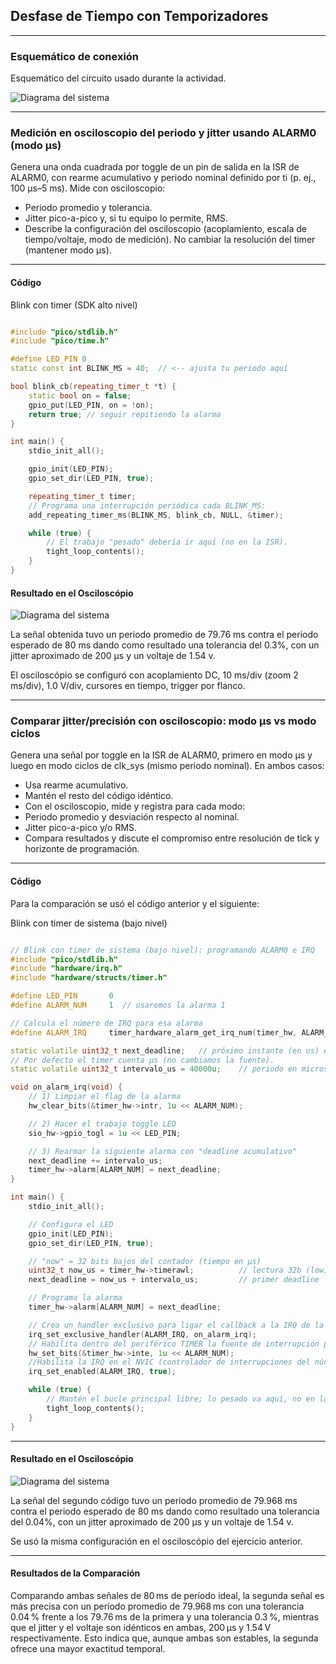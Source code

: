 ## Desfase de Tiempo con Temporizadores

---

### Esquemático de conexión 

Esquemático del circuito usado durante la actividad.

![Diagrama del sistema](../recursos/imgs/esquematico_tarea5.png)

---

### Medición en osciloscopio del periodo y jitter usando ALARM0 (modo µs)

Genera una onda cuadrada por toggle de un pin de salida en la ISR de ALARM0, con rearme acumulativo y periodo nominal definido por ti (p. ej., 100 µs–5 ms). Mide con osciloscopio:

- Periodo promedio y tolerancia.
- Jitter pico-a-pico y, si tu equipo lo permite, RMS.
- Describe la configuración del osciloscopio (acoplamiento, escala de tiempo/voltaje, modo de medición). No cambiar la resolución del timer (mantener modo µs).

---

#### Código

Blink con timer (SDK alto nivel)

```C++

#include "pico/stdlib.h"
#include "pico/time.h"

#define LED_PIN 0
static const int BLINK_MS = 40;  // <-- ajusta tu periodo aquí

bool blink_cb(repeating_timer_t *t) {
    static bool on = false;
    gpio_put(LED_PIN, on = !on);
    return true; // seguir repitiendo la alarma
}

int main() {
    stdio_init_all();

    gpio_init(LED_PIN);
    gpio_set_dir(LED_PIN, true);

    repeating_timer_t timer;
    // Programa una interrupción periódica cada BLINK_MS:
    add_repeating_timer_ms(BLINK_MS, blink_cb, NULL, &timer);

    while (true) {
        // El trabajo "pesado" debería ir aquí (no en la ISR).
        tight_loop_contents();
    }
}

```
#### Resultado en el Osciloscópio 

![Diagrama del sistema](../recursos/imgs/osciloscopio1_t2.1.jpeg)

La señal obtenida tuvo un periodo promedio de 79.76 ms contra el periodo esperado de 80 ms dando como resultado una tolerancia del 0.3%, con un jitter aproximado de 200 µs y un voltaje de 1.54 v.

El osciloscópio se configuró con acoplamiento DC, 10 ms/div (zoom 2 ms/div), 1.0 V/div, cursores en tiempo, trigger por flanco.

---

### Comparar jitter/precisión con osciloscopio: modo µs vs modo ciclos

Genera una señal por toggle en la ISR de ALARM0, primero en modo µs y luego en modo ciclos de clk_sys (mismo periodo nominal). En ambos casos:

- Usa rearme acumulativo.
- Mantén el resto del código idéntico.
- Con el osciloscopio, mide y registra para cada modo:
- Periodo promedio y desviación respecto al nominal.
- Jitter pico-a-pico y/o RMS.
- Compara resultados y discute el compromiso entre resolución de tick y horizonte de programación.

---

#### Código

Para la comparación se usó el código anterior y el siguiente:

Blink con timer de sistema (bajo nivel)

```C++

// Blink con timer de sistema (bajo nivel): programando ALARM0 e IRQ
#include "pico/stdlib.h"
#include "hardware/irq.h"
#include "hardware/structs/timer.h"

#define LED_PIN       0
#define ALARM_NUM     1  // usaremos la alarma 1

// Calcula el número de IRQ para esa alarma 
#define ALARM_IRQ     timer_hardware_alarm_get_irq_num(timer_hw, ALARM_NUM)

static volatile uint32_t next_deadline;   // próximo instante (en us) en 32 bits bajos
// Por defecto el timer cuenta µs (no cambiamos la fuente).
static volatile uint32_t intervalo_us = 40000u;    // periodo en microsegundos

void on_alarm_irq(void) {
    // 1) Limpiar el flag de la alarma
    hw_clear_bits(&timer_hw->intr, 1u << ALARM_NUM);

    // 2) Hacer el trabajo toggle LED
    sio_hw->gpio_togl = 1u << LED_PIN;

    // 3) Rearmar la siguiente alarma con "deadline acumulativo"
    next_deadline += intervalo_us;
    timer_hw->alarm[ALARM_NUM] = next_deadline;
}

int main() {
    stdio_init_all();

    // Configura el LED
    gpio_init(LED_PIN);
    gpio_set_dir(LED_PIN, true);

    // "now" = 32 bits bajos del contador (tiempo en µs)
    uint32_t now_us = timer_hw->timerawl;          // lectura 32b (low) del contador
    next_deadline = now_us + intervalo_us;         // primer deadline

    // Programa la alarma
    timer_hw->alarm[ALARM_NUM] = next_deadline;

    // Crea un handler exclusivo para ligar el callback a la IRQ de la alarma
    irq_set_exclusive_handler(ALARM_IRQ, on_alarm_irq);
    // Habilita dentro del periférico TIMER la fuente de interrupción para la alarma ALARM_NUM inte = interrupt enable
    hw_set_bits(&timer_hw->inte, 1u << ALARM_NUM);
    //Habilita la IRQ en el NVIC (controlador de interrupciones del núcleo)
    irq_set_enabled(ALARM_IRQ, true);

    while (true) {
        // Mantén el bucle principal libre; lo pesado va aquí, no en la ISR
        tight_loop_contents();
    }
}

```

---

#### Resultado en el Osciloscópio

![Diagrama del sistema](../recursos/imgs/osciloscopio2_t2.1.jpeg)

La señal  del segundo código tuvo un periodo promedio de 79.968 ms contra el periodo esperado de 80 ms dando como resultado una tolerancia del 0.04%, con un jitter aproximado de 200 µs y un voltaje de 1.54 v.

Se usó la misma configuración en el osciloscópio del ejercicio anterior.

---

#### Resultados de la Comparación

Comparando ambas señales de 80 ms de período ideal, la segunda señal es más precisa con un período promedio de 79.968 ms con una tolerancia 0.04 % frente a los 79.76 ms de la primera y una tolerancia 0.3 %, mientras que el jitter y el voltaje son idénticos en ambas, 200 µs y 1.54 V respectivamente. Esto indica que, aunque ambas son estables, la segunda ofrece una mayor exactitud temporal.